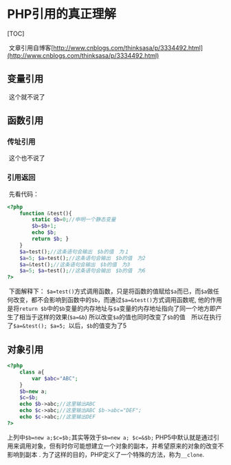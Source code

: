 # PHP引用的真正理解

[TOC]

​	文章引用自博客[http://www.cnblogs.com/thinksasa/p/3334492.html](http://www.cnblogs.com/thinksasa/p/3334492.html)

## 变量引用

​	这个就不说了

## 函数引用

### 传址引用

​	这个也不说了

### 引用返回

​	先看代码：

```php
<?php
    function &test(){ 
        static $b=0;//申明一个静态变量 
        $b=$b+1; 
        echo $b; 
        return $b; }
    }
    $a=test();//这条语句会输出　$b的值　为１ 
    $a=5; $a=test();//这条语句会输出　$b的值　为2
    $a=&test();//这条语句会输出　$b的值　为3 
    $a=5; $a=test();//这条语句会输出　$b的值　为6
?>
```

​	下面解释下：
​	 ```$a=test()```方式调用函数，只是将函数的值赋给```$a```而已，而```$a```做任何改变，都不会影响到函数中的```$b```，而通过```$a=&test()```方式调用函数呢, 他的作用是将```return $b```中的```$b```变量的内存地址与```$a```变量的内存地址指向了同一个地方即产生了相当于这样的效果(``` $a=&b ```) 所以改变```$a```的值也同时改变了```$b```的值　所以在执行了```$a=&test(); $a=5; ```以后，```$b```的值变为了5

## 对象引用

```php
<?php
    class a{
        var $abc="ABC";
    } 
    $b=new a; 
    $c=$b; 
    echo $b->abc;//这里输出ABC 
    echo $c->abc;//这里输出ABC $b->abc="DEF"; 
    echo $c->abc;//这里输出DEF
?>
```

​	上列中```$b=new a;$c=$b;```其实等效于```$b=new a; $c=&$b;``` PHP5中默认就是通过引用来调用对象，但有时你可能想建立一个对象的副本，并希望原来的对象的改变不影响到副本 . 为了这样的目的，PHP定义了一个特殊的方法，称为```__clone```.